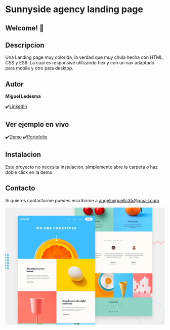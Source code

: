 # Sunnyside agency landing page

## Welcome! 👋

## Descripcion

Una Landing page muy colorida, la verdad que muy chula hecha con HTML, CSS y ES6. La cual es responsive utilizando flex y con un nav adaptado para mobile y otro para desktop.



## Autor
**Miguel Ledesma**

✔️[LinkedIn](https://www.linkedin.com/in/miguelledesmac)


## Ver ejemplo en vivo
✔️[Demo](https://miguelledesmac.github.io/SunnySide-Landing-page/)
✔️[Portofolio](https://miguelledesmac.github.io/Portofolio-Oficial/)


## Instalacion
Este proyecto no necesita instalacion. simplemente abre la carpeta o haz doble click en la demo

## Contacto
Si quieres contactarme puedes escribirme a angelmiguellc35@gmail.com

![Design preview for the Sunnyside agency landing page coding challenge](./design/desktop-preview.jpg)
